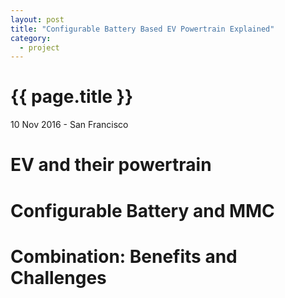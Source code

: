 ```yaml
---
layout: post
title: "Configurable Battery Based EV Powertrain Explained"
category: 
  - project
---
```


{{ page.title }}
================

<p class="meta">10 Nov 2016 - San Francisco</p>

# EV and their powertrain

# Configurable Battery and MMC

# Combination: Benefits and Challenges
